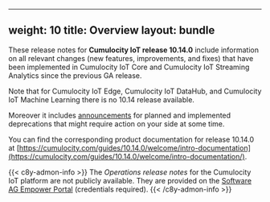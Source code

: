 
---
weight: 10
title: Overview
layout: bundle
---

These release notes for **Cumulocity IoT release 10.14.0** include information on all relevant changes (new features, improvements, and fixes) that have been implemented in Cumulocity IoT Core and Cumulocity IoT Streaming Analytics since the previous GA release.

Note that for Cumulocity IoT Edge, Cumulocity IoT DataHub, and Cumulocity IoT Machine Learning there is no 10.14 release available.

Moreover it includes [announcements](/release-10-14-0/announcements-10-14-0/) for planned and implemented deprecations that might require action on your side at some time.

You can find the corresponding product documentation for release 10.14.0 at [https://cumulocity.com/guides/10.14.0/welcome/intro-documentation](https://cumulocity.com/guides/10.14.0/welcome/intro-documentation/).

{{< c8y-admon-info >}}
 The *Operations release notes* for the Cumulocity IoT platform are not publicly available. They are provided on the [Software AG Empower Portal](https://documentation.softwareag.com/) (credentials required).
{{< /c8y-admon-info >}}
